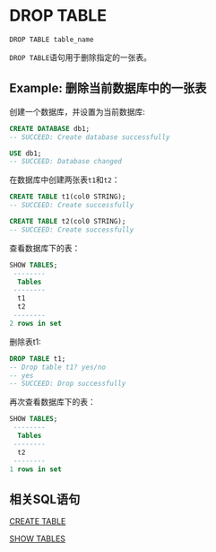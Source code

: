 # DROP TABLE

```
DROP TABLE table_name
```

`DROP TABLE`语句用于删除指定的一张表。

## Example: 删除当前数据库中的一张表

创建一个数据库，并设置为当前数据库:

```sql
CREATE DATABASE db1;
-- SUCCEED: Create database successfully

USE db1;
-- SUCCEED: Database changed
```

在数据库中创建两张表`t1`和`t2`：

```sql
CREATE TABLE t1(col0 STRING);
-- SUCCEED: Create successfully

CREATE TABLE t2(col0 STRING);
-- SUCCEED: Create successfully
```

查看数据库下的表：

```sql
SHOW TABLES;
 -------- 
  Tables  
 -------- 
  t1      
  t2      
 -------- 
2 rows in set

```

删除表t1:

```sql
DROP TABLE t1;
-- Drop table t1? yes/no
-- yes
-- SUCCEED: Drop successfully
```

再次查看数据库下的表：

```sql
SHOW TABLES;
 -------- 
  Tables  
 --------      
  t2      
 -------- 
1 rows in set

```



## 相关SQL语句

[CREATE TABLE](../ddl/CREATE_TABLE_STATEMENT.md)

[SHOW TABLES](../ddl/SHOW_TABLES_STATEMENT.md)